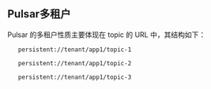 ## Pulsar多租户

Pulsar 的多租户性质主要体现在 topic 的 URL 中，其结构如下：

       persistent://tenant/app1/topic-1
       
       persistent://tenant/app1/topic-2
       
       persistent://tenant/app1/topic-3